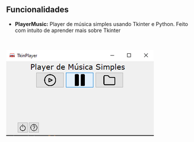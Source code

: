 ## Funcionalidades

- <strong>PlayerMusic:</strong> Player de música simples usando Tkinter e Python. Feito com intuito de aprender mais sobre Tkinter


<br/>


[![Agenda](https://github.com/fabiomurilo121/Tkinter-PlayerMusic-Simple/blob/main/img/img.png)](https://github.com/fabiomurilo121/Tkinter-PlayerMusic-Simple/blob/main/img/img.png)

